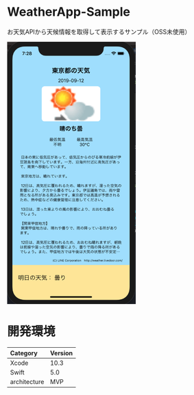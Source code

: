 # WeatherApp-Sample
お天気APIから天候情報を取得して表示するサンプル（OSS未使用）

<img src="https://github.com/ddd503/Image-Resource/raw/master/image/weather_app_screen.png" width="300">

# 開発環境

|Category | Version |
|:-----------|:------------|
| Xcode | 10.3 |
| Swift | 5.0 |
| architecture | MVP |
